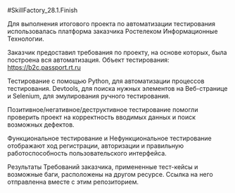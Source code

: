 #SkillFactory_28.1.Finish

Для выполнения итогового проекта по автоматизации тестирования использовалась платформа заказчика Ростелеком Информационные Технологии.

Заказчик предоставил требования по проекту, на основе которых, была построена вся автоматизация. Объект тестирования: https://b2c.passport.rt.ru

Тестирование с помощью Python, для автоматизации процессов тестирования. Devtools, для поиска нужных элементов на Веб-странице и Selenium, для эмулирования ручного тестирования.

Позитивное/негативное/деструктивное тестирование помогли проверить проект на корректность вводимых данных и поиск возможных дефектов.

Функциональное тестирование и Нефункциональное тестирование отображают ход регистрации, авторизации и правильную работоспособность пользовательского интерфейса.

Результаты Требований заказчика, примененные тест-кейсы и возможные баги, расположены на другом ресурсе. Ссылка на него отправленна вместе с этим репозиторием.
